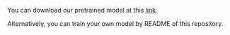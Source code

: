 You can download our pretrained model at this [link](https://zenodo.org/records/16938762).

Alternatively, you can train your own model by README of this repository.